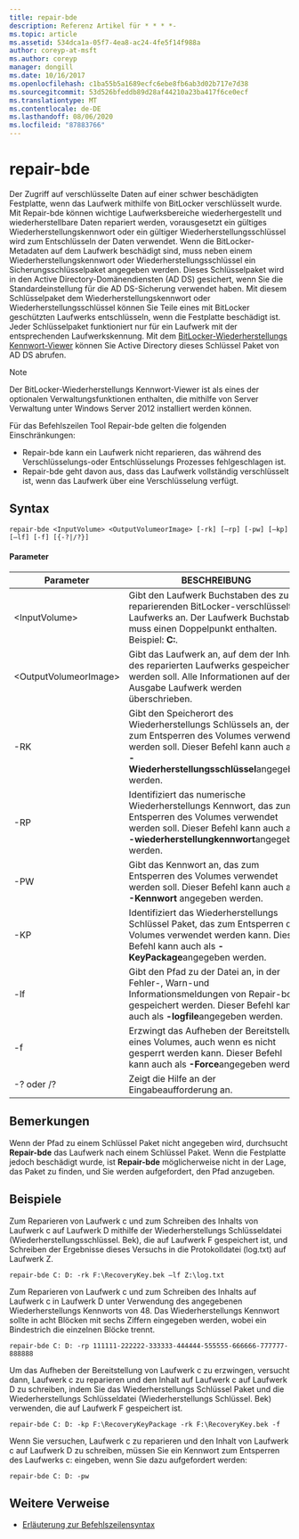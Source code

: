 ```yaml
---
title: repair-bde
description: Referenz Artikel für * * * *-
ms.topic: article
ms.assetid: 534dca1a-05f7-4ea8-ac24-4fe5f14f988a
author: coreyp-at-msft
ms.author: coreyp
manager: dongill
ms.date: 10/16/2017
ms.openlocfilehash: c1ba55b5a1689ecfc6ebe8fb6ab3d02b717e7d38
ms.sourcegitcommit: 53d526bfeddb89d28af44210a23ba417f6ce0ecf
ms.translationtype: MT
ms.contentlocale: de-DE
ms.lasthandoff: 08/06/2020
ms.locfileid: "87883766"
---
```

# <a name="repair-bde"></a>repair-bde



Der Zugriff auf verschlüsselte Daten auf einer schwer beschädigten Festplatte, wenn das Laufwerk mithilfe von BitLocker verschlüsselt wurde. Mit Repair-bde können wichtige Laufwerksbereiche wiederhergestellt und wiederherstellbare Daten repariert werden, vorausgesetzt ein gültiges Wiederherstellungskennwort oder ein gültiger Wiederherstellungsschlüssel wird zum Entschlüsseln der Daten verwendet. Wenn die BitLocker-Metadaten auf dem Laufwerk beschädigt sind, muss neben einem Wiederherstellungskennwort oder Wiederherstellungsschlüssel ein Sicherungsschlüsselpaket angegeben werden. Dieses Schlüsselpaket wird in den Active Directory-Domänendiensten (AD DS) gesichert, wenn Sie die Standardeinstellung für die AD DS-Sicherung verwendet haben. Mit diesem Schlüsselpaket dem Wiederherstellungskennwort oder Wiederherstellungsschlüssel können Sie Teile eines mit BitLocker geschützten Laufwerks entschlüsseln, wenn die Festplatte beschädigt ist. Jeder Schlüsselpaket funktioniert nur für ein Laufwerk mit der entsprechenden Laufwerkskennung. Mit dem [BitLocker-Wiederherstellungs Kennwort-Viewer](/previous-versions/windows/it-pro/windows-7/dd875531(v=ws.10)) können Sie Active Directory dieses Schlüssel Paket von AD DS abrufen.

> [!NOTE]
> Der BitLocker-Wiederherstellungs Kennwort-Viewer ist als eines der optionalen Verwaltungsfunktionen enthalten, die mithilfe von Server Verwaltung unter Windows Server 2012 installiert werden können.

Für das Befehlszeilen Tool Repair-bde gelten die folgenden Einschränkungen:
-   Repair-bde kann ein Laufwerk nicht reparieren, das während des Verschlüsselungs-oder Entschlüsselungs Prozesses fehlgeschlagen ist.
-   Repair-bde geht davon aus, dass das Laufwerk vollständig verschlüsselt ist, wenn das Laufwerk über eine Verschlüsselung verfügt.



## <a name="syntax"></a>Syntax

```
repair-bde <InputVolume> <OutputVolumeorImage> [-rk] [–rp] [-pw] [–kp] [–lf] [-f] [{-?|/?}]
```

#### <a name="parameters"></a>Parameter

|Parameter|BESCHREIBUNG|
|---------|-----------|
|\<InputVolume>|Gibt den Laufwerk Buchstaben des zu reparierenden BitLocker-verschlüsselten Laufwerks an. Der Laufwerk Buchstabe muss einen Doppelpunkt enthalten. Beispiel: **C:**.|
|\<OutputVolumeorImage>|Gibt das Laufwerk an, auf dem der Inhalt des reparierten Laufwerks gespeichert werden soll. Alle Informationen auf dem Ausgabe Laufwerk werden überschrieben.|
|-RK|Gibt den Speicherort des Wiederherstellungs Schlüssels an, der zum Entsperren des Volumes verwendet werden soll. Dieser Befehl kann auch als **-Wiederherstellungsschlüssel**angegeben werden.|
|-RP|Identifiziert das numerische Wiederherstellungs Kennwort, das zum Entsperren des Volumes verwendet werden soll. Dieser Befehl kann auch als **-wiederherstellungkennwort**angegeben werden.|
|-PW|Gibt das Kennwort an, das zum Entsperren des Volumes verwendet werden soll. Dieser Befehl kann auch als **-Kennwort** angegeben werden.|
|-KP|Identifiziert das Wiederherstellungs Schlüssel Paket, das zum Entsperren des Volumes verwendet werden kann. Dieser Befehl kann auch als **-KeyPackage**angegeben werden.|
|-lf|Gibt den Pfad zu der Datei an, in der Fehler-, Warn-und Informationsmeldungen von Repair-bde gespeichert werden. Dieser Befehl kann auch als **-logfile**angegeben werden.|
|-f|Erzwingt das Aufheben der Bereitstellung eines Volumes, auch wenn es nicht gesperrt werden kann. Dieser Befehl kann auch als **-Force**angegeben werden.|
|-? oder /?|Zeigt die Hilfe an der Eingabeaufforderung an.|

## <a name="remarks"></a>Bemerkungen

Wenn der Pfad zu einem Schlüssel Paket nicht angegeben wird, durchsucht **Repair-bde** das Laufwerk nach einem Schlüssel Paket. Wenn die Festplatte jedoch beschädigt wurde, ist **Repair-bde** möglicherweise nicht in der Lage, das Paket zu finden, und Sie werden aufgefordert, den Pfad anzugeben.

## <a name="examples"></a>Beispiele

Zum Reparieren von Laufwerk c und zum Schreiben des Inhalts von Laufwerk c auf Laufwerk D mithilfe der Wiederherstellungs Schlüsseldatei (Wiederherstellungsschlüssel. Bek), die auf Laufwerk F gespeichert ist, und Schreiben der Ergebnisse dieses Versuchs in die Protokolldatei (log.txt) auf Laufwerk Z.
```
repair-bde C: D: -rk F:\RecoveryKey.bek –lf Z:\log.txt
```
Zum Reparieren von Laufwerk c und zum Schreiben des Inhalts auf Laufwerk c in Laufwerk D unter Verwendung des angegebenen Wiederherstellungs Kennworts von 48. Das Wiederherstellungs Kennwort sollte in acht Blöcken mit sechs Ziffern eingegeben werden, wobei ein Bindestrich die einzelnen Blöcke trennt.
```
repair-bde C: D: -rp 111111-222222-333333-444444-555555-666666-777777-888888
```
Um das Aufheben der Bereitstellung von Laufwerk c zu erzwingen, versucht dann, Laufwerk c zu reparieren und den Inhalt auf Laufwerk c auf Laufwerk D zu schreiben, indem Sie das Wiederherstellungs Schlüssel Paket und die Wiederherstellungs Schlüsseldatei (Wiederherstellungs Schlüssel. Bek) verwenden, die auf Laufwerk F gespeichert ist.
```
repair-bde C: D: -kp F:\RecoveryKeyPackage -rk F:\RecoveryKey.bek -f
```
Wenn Sie versuchen, Laufwerk c zu reparieren und den Inhalt von Laufwerk c auf Laufwerk D zu schreiben, müssen Sie ein Kennwort zum Entsperren des Laufwerks c: eingeben, wenn Sie dazu aufgefordert werden:
```
repair-bde C: D: -pw
```

## <a name="additional-references"></a>Weitere Verweise

- [Erläuterung zur Befehlszeilensyntax](command-line-syntax-key.md)
